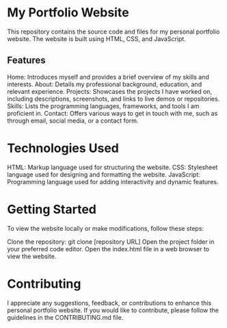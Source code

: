 # My Portfolio Website
This repository contains the source code and files for my personal portfolio website. The website is built using HTML, CSS, and JavaScript.
## Features
Home: Introduces myself and provides a brief overview of my skills and interests.
About: Details my professional background, education, and relevant experience.
Projects: Showcases the projects I have worked on, including descriptions, screenshots, and links to live demos or repositories.
Skills: Lists the programming languages, frameworks, and tools I am proficient in.
Contact: Offers various ways to get in touch with me, such as through email, social media, or a contact form.
# Technologies Used
HTML: Markup language used for structuring the website.
CSS: Stylesheet language used for designing and formatting the website.
JavaScript: Programming language used for adding interactivity and dynamic features.
# Getting Started
To view the website locally or make modifications, follow these steps:

Clone the repository: git clone [repository URL]
Open the project folder in your preferred code editor.
Open the index.html file in a web browser to view the website.
# Contributing
I appreciate any suggestions, feedback, or contributions to enhance this personal portfolio website. If you would like to contribute, please follow the guidelines in the CONTRIBUTING.md file.
